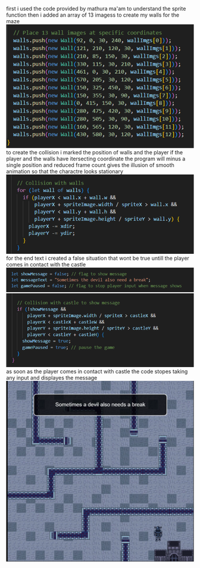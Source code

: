 first i used the code provided by mathura ma'am to understand the sprite function 
then i added an array of 13 imagess to create my walls for the maze 
![alt text](image.png)
to create the collision i marked the position of walls and the player if the player and the walls have itersecting coordinate the program will minus a single position and reduced frame count gives the illusion of smooth animation so that the charactre looks stationary 
![alt text](image-1.png)
for the end text i created a false situation that wont be true untill the player comes in contact with the castle 
![alt text](image-2.png)
![alt text](image-3.png)
as soon as the player comes in contact with castle the code stopes taking any input and displayes the message 
![alt text](image-4.png)